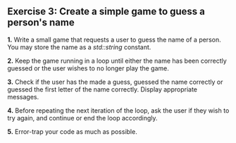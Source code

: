 ## Exercise 3: Create a simple game to guess a person's name

<b>1.</b> Write a small game that requests a user to guess the name of a person. You may store the name as a <i>std::string</i> constant. 

<b>2.</b> Keep the game running in a loop until either the name has been correctly guessed or the user wishes to no longer play the game. 

<b>3.</b> Check if the user has the made a guess, guessed the name correctly or guessed the first letter of the name correctly. Display appropriate messages.

<b>4.</b> Before repeating the next iteration of the loop, ask the user if they wish to try again, and continue or end the loop accordingly. 

<b>5.</b> Error-trap your code as much as possible.
